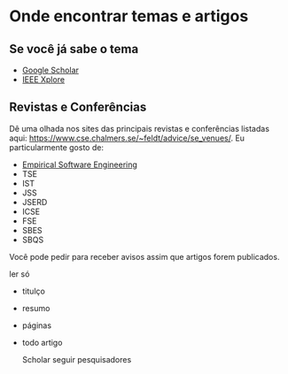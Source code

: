 # Onde encontrar temas e artigos


## Se você já sabe o tema

- [Google Scholar](https://scholar.google.com/)
- [IEEE Xplore](https://ieeexplore.ieee.org/Xplore/home.jsp)

## Revistas e Conferências

Dê uma olhada nos sites das principais revistas e conferências listadas aqui: <https://www.cse.chalmers.se/~feldt/advice/se_venues/>. 
Eu particularmente gosto de:
- [Empirical Software Engineering](https://link.springer.com/journal/10664)
- TSE
- IST
- JSS
- JSERD
- ICSE
- FSE
- SBES
- SBQS

  
Você pode pedir para receber avisos assim que artigos forem publicados. 

ler só
- titulço
- resumo
- páginas
- todo artigo

  Scholar
  seguir pesquisadores
